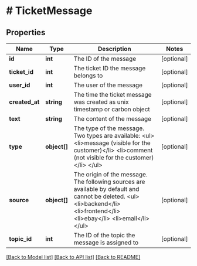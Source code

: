 # # TicketMessage

## Properties

Name | Type | Description | Notes
------------ | ------------- | ------------- | -------------
**id** | **int** | The ID of the message | [optional] 
**ticket_id** | **int** | The ticket ID the message belongs to | [optional] 
**user_id** | **int** | The user of the message | [optional] 
**created_at** | **string** | The time the ticket message was created as unix timestamp or carbon object | [optional] 
**text** | **string** | The content of the message | [optional] 
**type** | **object[]** | The type of the message. Two types are available: &lt;ul&gt; &lt;li&gt;message (visible for the customer)&lt;/li&gt; &lt;li&gt;comment (not visible for the customer)&lt;/li&gt; &lt;/ul&gt; | [optional] 
**source** | **object[]** | The origin of the message. The following sources are available by default and cannot be deleted. &lt;ul&gt; &lt;li&gt;backend&lt;/li&gt; &lt;li&gt;frontend&lt;/li&gt; &lt;li&gt;ebay&lt;/li&gt; &lt;li&gt;email&lt;/li&gt; &lt;/ul&gt; | [optional] 
**topic_id** | **int** | The ID of the topic the message is assigned to | [optional] 

[[Back to Model list]](../../README.md#documentation-for-models) [[Back to API list]](../../README.md#documentation-for-api-endpoints) [[Back to README]](../../README.md)


